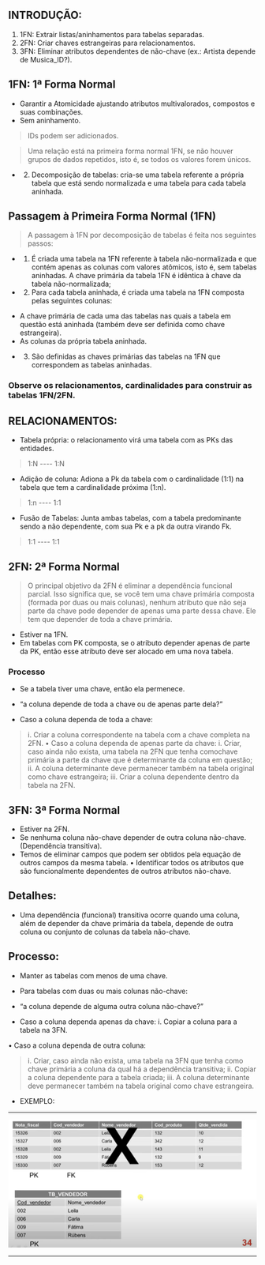 ## INTRODUÇÃO:
1. 1FN: Extrair listas/aninhamentos para tabelas separadas.
2. 2FN: Criar chaves estrangeiras para relacionamentos.
3. 3FN: Eliminar atributos dependentes de não-chave (ex.: Artista depende de Musica_ID?).


## 1FN: 1ª Forma Normal
- Garantir a Atomicidade ajustando atributos multivalorados, compostos e suas combinações.
- Sem aninhamento.
> IDs podem ser adicionados.


> Uma relação está na primeira forma normal 1FN, se não houver grupos de dados repetidos, isto é, se todos os valores forem únicos. 

+ 2. Decomposição de tabelas: cria-se uma tabela referente a própria tabela que está sendo normalizada e uma tabela para cada tabela aninhada.



## Passagem à Primeira Forma Normal (1FN) 
> A passagem à 1FN por decomposição de tabelas é feita nos seguintes passos:

* 1. É criada uma tabela na 1FN referente à tabela não-normalizada e que contém apenas as colunas com valores atômicos, isto é, sem tabelas aninhadas. A chave primária da tabela 1FN é idêntica à chave da tabela não-normalizada;

* 2. Para cada tabela aninhada, é criada uma tabela na 1FN composta pelas seguintes colunas:
- A chave primária de cada uma das tabelas nas quais a tabela em questão está aninhada (também deve ser definida como chave estrangeira).
- As colunas da própria tabela aninhada.

* 3. São definidas as chaves primárias das tabelas na 1FN que correspondem as tabelas aninhadas.



### Observe os relacionamentos, cardinalidades para construir as tabelas 1FN/2FN. 
## RELACIONAMENTOS:
- Tabela própria: o relacionamento virá uma tabela com as PKs das entidades. 

> 1:N ---- 1:N 
- Adição de coluna: Adiona a Pk da tabela com o cardinalidade (1:1) na tabela que tem a cardinalidade próxima (1:n).
> 1:n ---- 1:1

- Fusão de Tabelas: Junta ambas tabelas, com a tabela predominante sendo a não dependente, com sua Pk e a pk da outra virando Fk.  
> 1:1 ---- 1:1

## 2FN: 2ª Forma Normal
> O principal objetivo da 2FN é eliminar a dependência funcional parcial. Isso significa que, se você tem uma chave primária composta (formada por duas ou mais colunas), nenhum atributo que não seja parte da chave pode depender de apenas uma parte dessa chave. Ele tem que depender de toda a chave primária.
- Estiver na 1FN.
- Em tabelas com PK composta, se o atributo depender apenas de parte da PK, então esse atributo deve ser alocado em uma nova tabela.

### Processo
- Se a tabela tiver uma chave, então ela permenece.
- “a coluna depende de toda a chave ou de apenas parte dela?”

- Caso a coluna dependa de toda a chave:
>i. Criar a coluna correspondente na tabela com a chave completa na 2FN.
• Caso a coluna dependa de apenas parte da chave:
> i. Criar, caso ainda não exista, uma tabela na 2FN que tenha comochave primária a parte da chave que é determinante da coluna em questão;
> ii. A coluna determinante deve permanecer também na tabela original como chave estrangeira;
> iii. Criar a coluna dependente dentro da tabela na 2FN.

## 3FN: 3ª Forma Normal
- Estiver na 2FN. 
- Se nenhuma coluna não-chave depender de outra coluna não-chave. (Dependência transitiva).
- Temos de eliminar campos que podem ser obtidos pela equação de outros campos da mesma tabela. 
• Identificar todos os atributos que são funcionalmente dependentes de outros atributos não-chave.




## Detalhes:
- Uma dependência (funcional) transitiva ocorre quando uma coluna, além de depender da chave primária da tabela, depende de outra coluna ou conjunto de colunas da tabela não-chave. 

## Processo:
- Manter as tabelas com menos de uma chave.

- Para tabelas com duas ou mais colunas não-chave:
- “a coluna depende de alguma outra coluna não-chave?”

- Caso a coluna dependa apenas da chave:
i. Copiar a coluna para a tabela na 3FN.

• Caso a coluna dependa de outra coluna:
> i. Criar, caso ainda não exista, uma tabela na 3FN que tenha como chave primária a coluna da qual há a dependência transitiva;
ii. Copiar a coluna dependente para a tabela criada;
iii. A coluna determinante deve permanecer também na tabela original como chave estrangeira.

- EXEMPLO:
---
![IMAGEM 2](exemplo3fn.png)

---